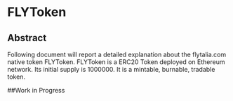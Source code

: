# FLYToken

## Abstract
Following document will report a detailed explanation about the flytalia.com native token FLYToken.
FLYToken is a ERC20 Token deployed on Ethereum network.
Its initial supply is 1000000. It is a mintable, burnable, tradable token.

##Work in Progress

